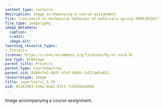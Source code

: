 ```yaml
---
content_type: resource
description: Image accompanying a course assignment.
file: /courses/3-22-mechanical-behavior-of-materials-spring-2008/851b1563538a0ad101c17cb4d1da4b9e_superlastic_3_19.jpg
file_type: image/jpeg
image_metadata:
  caption: ''
  credit: ''
  image-alt: ''
learning_resource_types:
- Projects
license: https://creativecommons.org/licenses/by-nc-sa/4.0/
ocw_type: OCWImage
parent_title: Projects
parent_type: CourseSection
parent_uid: 8388cfe3-4b2f-b7e7-0060-faf27a65e652
resourcetype: Image
title: superlastic_3_19
uid: 851b1563-538a-0ad1-01c1-7cb4d1da4b9e
---
```

Image accompanying a course assignment.